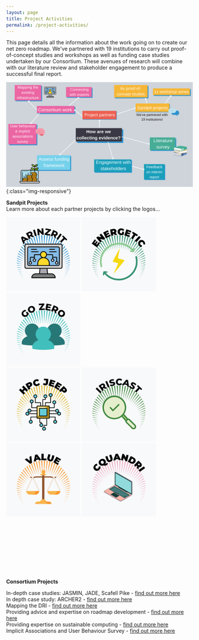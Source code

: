 ```yaml
---
layout: page
title: Project Activities
permalink: /project-activities/
---
```


This page details all the information about the work going on to create our net zero roadmap. 
We've partnered with 19 institutions to carry out proof-of-concept studies and workshops as well as funding case studies undertaken by our Consortium. These avenues of research will combine with our literature review and stakeholder engagement to produce a successful final report.

![project-activities](images/project-activities-canva.svg){:class="img-responsive"} 


**Sandpit Projects** <br>
Learn more about each partner projects by clicking the logos...

<p float="right">
 
[<img src="/images/logos.png" width="200" height="200" alt="ARINZRIT">](/arinzrit/)
[<img src="/images/logo2.png" width="200" height="200" alt="ENERGETIC">](/energetic/)
[<img src="/images/logo3.png" width="200" height="200" alt="GO ZERO">](/go-zero/) <br>
[<img src="/images/logo4.png" width="200" height="200" alt="HPC JEEP">](/hpc-jeep/)
[<img src="/images/logo5.png" width="200" height="200" alt="IRISCAST">](/iriscast/)
[<img src="/images/logo6.png" width="200" height="200" alt="VALUE">](/value/) 
[<img src="/images/logo7.png" width="200" height="200" alt="CQUANDRI">](/cquandri/) <br> 
</p>

&nbsp;<br>
&nbsp;<br>
&nbsp;<br>
&nbsp;<br>
&nbsp;<br>
&nbsp;<br>
&nbsp;<br>
&nbsp;<br>

**Consortium Projects** <br>
  
In-depth case studies: JASMIN, JADE, Scafell Pike - [find out more here](/jasmin/) <br>
In depth case study: ARCHER2 - [find out more here](/archer/) <br>
Mapping the DRI - [find out more here](/mapping/) <br>
Providing advice and expertise on roadmap development - [find out more here](/roadmap-development/) <br>
Providing expertise on sustainable computing - [find out more here](/sustainable-computing/) <br>
Implicit Associations and User Behaviour Survey - [find out more here](/user-behaviour-survey/) <br>
